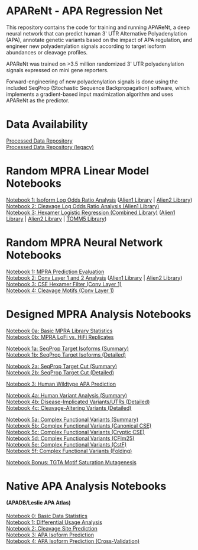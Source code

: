 # APAReNt - APA Regression Net
This repository contains the code for training and running APAReNt, a deep neural network that can predict human 3' UTR Alternative Polyadenylation (APA), annotate genetic variants based on the impact of APA regulation, and engineer new polyadenylation signals according to target isoform abundances or cleavage profiles.

APAReNt was trained on >3.5 million randomized 3' UTR polyadenylation signals expressed on mini gene reporters.

Forward-engineering of new polyadenylation signals is done using the included SeqProp (Stochastic Sequence Backpropagation) software, which implements a gradient-based input maximization algorithm and uses APAReNt as the predictor.

# Data Availability

[Processed Data Repository](https://drive.google.com/open?id=1qex3oY-rarsd7YowM7TxxUklLbLkUyOT)<br/>
[Processed Data Repository (legacy)](https://drive.google.com/open?id=1Q2tTIRIR0C3kL7stI51TPLdGMdbZ0WnV)<br/>

# Random MPRA Linear Model Notebooks
[Notebook 1: Isoform Log Odds Ratio Analysis](analysis/analyze_random_mpra_alien1_isoform_logodds_ratios.ipynb) ([Alien1 Library](analysis/analyze_random_mpra_alien1_isoform_logodds_ratios.ipynb) | [Alien2 Library](analysis/analyze_random_mpra_alien2_isoform_logodds_ratios.ipynb)) <br/>
[Notebook 2: Cleavage Log Odds Ratio Analysis (Alien1 Library)](analysis/analyze_random_mpra_alien1_cleavage_logodds_ratios.ipynb)<br/>
[Notebook 3: Hexamer Logistic Regression (Combined Library)](analysis/analyze_random_mpra_combined_logistic_regression.ipynb) ([Alien1 Library](analysis/analyze_random_mpra_alien1_logistic_regression.ipynb) | [Alien2 Library](analysis/analyze_random_mpra_alien2_logistic_regression.ipynb) | [TOMM5 Library](analysis/analyze_random_mpra_tomm5_logistic_regression.ipynb)) <br/>

# Random MPRA Neural Network Notebooks
[Notebook 1: MPRA Prediction Evaluation](analysis/evaluate_aparent_random_mpra_legacy.ipynb)<br/>
[Notebook 2: Conv Layer 1 and 2 Analysis](analysis/analyze_aparent_conv_layers_alien1_legacy.ipynb) ([Alien1 Library](analysis/analyze_aparent_conv_layers_alien1_legacy.ipynb) | [Alien2 Library](analysis/analyze_aparent_conv_layers_alien2_legacy.ipynb)) <br/>
[Notebook 3: CSE Hexamer Filter (Conv Layer 1)](analysis/analyze_aparent_conv_layer_1_scaled_alien2_legacy.ipynb) <br/>
[Notebook 4: Cleavage Motifs (Conv Layer 1)](analysis/analyze_aparent_conv_layer_1_cleavage_alien1_memory_efficient_legacy.ipynb) <br/>

# Designed MPRA Analysis Notebooks
[Notebook 0a: Basic MPRA Library Statistics](analysis/analyze_aparent_designed_mpra_stats_legacy.ipynb)<br/>
[Notebook 0b: MPRA LoFi vs. HiFi Replicates](analysis/analyze_aparent_designed_mpra_lofi_vs_hifi_legacy.ipynb)<br/>

[Notebook 1a: SeqProp Target Isoforms (Summary)](analysis/analyze_aparent_designed_mpra_seqprop_iso_summary_legacy.ipynb)<br/>
[Notebook 1b: SeqProp Target Isoforms (Detailed)](analysis/analyze_aparent_designed_mpra_seqprop_iso_detailed_legacy.ipynb)<br/>

[Notebook 2a: SeqProp Target Cut (Summary)](analysis/analyze_aparent_designed_mpra_seqprop_cut_summary_legacy.ipynb)<br/>
[Notebook 2b: SeqProp Target Cut (Detailed)](analysis/analyze_aparent_designed_mpra_seqprop_cut_detailed_legacy.ipynb)<br/>

[Notebook 3: Human Wildtype APA Prediction](analysis/analyze_aparent_designed_mpra_wildtype_human_apa_legacy.ipynb)<br/>

[Notebook 4a: Human Variant Analysis (Summary)](analysis/analyze_aparent_designed_mpra_variant_summary_legacy.ipynb)<br/>
[Notebook 4b: Disease-Implicated Variants/UTRs (Detailed)](analysis/analyze_aparent_designed_mpra_pathogenic_utrs_legacy.ipynb)<br/>
[Notebook 4c: Cleavage-Altering Variants (Detailed)](analysis/analyze_aparent_designed_mpra_complex_cut_variants_legacy.ipynb)<br/>

[Notebook 5a: Complex Functional Variants (Summary)](analysis/analyze_aparent_designed_mpra_rare_functional_variants_summary_legacy.ipynb)<br/>
[Notebook 5b: Complex Functional Variants (Canonical CSE)](analysis/analyze_aparent_designed_mpra_rare_functional_variants_detailed_canonical_cse_legacy.ipynb)<br/>
[Notebook 5c: Complex Functional Variants (Cryptic CSE)](analysis/analyze_aparent_designed_mpra_rare_functional_variants_detailed_cryptic_cse_legacy.ipynb)<br/>
[Notebook 5d: Complex Functional Variants (CFIm25)](analysis/analyze_aparent_designed_mpra_rare_functional_variants_detailed_tgta_legacy.ipynb)<br/>
[Notebook 5e: Complex Functional Variants (CstF)](analysis/analyze_aparent_designed_mpra_rare_functional_variants_detailed_tgtct_legacy.ipynb)<br/>
[Notebook 5f: Complex Functional Variants (Folding)](analysis/analyze_aparent_designed_mpra_rare_functional_variants_detailed_folding_legacy.ipynb)<br/>

[Notebook Bonus: TGTA Motif Saturation Mutagenesis](analysis/analyze_aparent_designed_mpra_tgta_mutation_maps_legacy.ipynb)<br/>

# Native APA Analysis Notebooks
#### (APADB/Leslie APA Atlas)
[Notebook 0: Basic Data Statistics](analysis/analyze_leslie_apadb_celltypes_basic_stats_legacy.ipynb)<br/>
[Notebook 1: Differential Usage Analysis](analysis/analyze_leslie_apadb_celltypes_differential_usage_legacy.ipynb)<br/>
[Notebook 2: Cleavage Site Prediction](analysis/analyze_leslie_apadb_celltypes_cleavage_predictions_legacy.ipynb)<br/>
[Notebook 3: APA Isoform Prediction](analysis/analyze_leslie_apadb_celltypes_isoform_predictions_legacy.ipynb)<br/>
[Notebook 4: APA Isoform Prediction (Cross-Validation)](analysis/analyze_leslie_apadb_celltypes_crossvalidate_isoform_predictions_legacy.ipynb)<br/>
